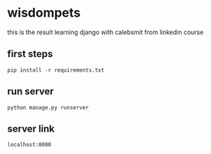 # wisdompets
this is the result learning django with calebsmit from linkedin course



## first steps
```
pip install -r requirements.txt

```

## run server
```
python manage.py runserver
```

## server link
```
localhost:8000
```
